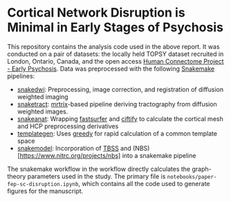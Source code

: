 # Cortical Network Disruption is Minimal in Early Stages of Psychosis

This repository contains the analysis code used in the above report. It was conducted on a pair of datasets: the locally held TOPSY dataset recruited in London, Ontario, Canada, and the open access [Human Connectome Project - Early Psychosis](https://humanconnectome.org/study/human-connectome-project-for-early-psychosis). Data was preprocessed with the following [Snakemake](https://snakemake.readthedocs.io/en/stable/) pipelines:

* [snakedwi](https://github.com/akhanf/snakedwi/tree/v0.2.1): Preprocessing, image correction, and registration of diffusion weighted imaging
* [snaketract](https://github.com/pvandyken/snaketract): [mrtrix](https://mrtrix.readthedocs.io/en/latest/)-based pipeline deriving tractography from diffusion weighted images.
* [snakeanat](https://github.com/pvandyken/snakeanat): Wrapping [fastsurfer](https://github.com/Deep-MI/FastSurfer) and [ciftify](https://github.com/Deep-MI/FastSurfer) to calculate the cortical mesh and HCP preprocessing derivatives
* [templategen](https://github.com/pvandyken/templategen): Uses [greedy](https://greedy.readthedocs.io/en/latest/) for rapid calculation of a common template space
* [snakemodel](https://github.com/pvandyken/snakemodel): Incorporation of [TBSS](https://fsl.fmrib.ox.ac.uk/fsl/fslwiki/TBSS/UserGuide) and (NBS)[https://www.nitrc.org/projects/nbs] into a snakemake pipeline

The snakemake workflow in the workflow directly calculates the graph-theory parameters used in the study. The primary file is `notebooks/paper-fep-sc-disruption.ipynb`, which contains all the code used to generate figures for the manuscript.